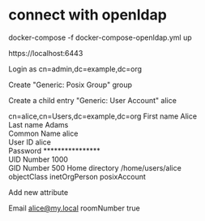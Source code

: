 # connect with openldap

docker-compose -f docker-compose-openldap.yml up

https://localhost:6443 

Login as cn=admin,dc=example,dc=org

Create "Generic: Posix Group" group

Create a child entry "Generic: User Account" alice

cn=alice,cn=Users,dc=example,dc=org
First name	Alice	
Last name	Adams	
Common Name	alice	
User ID	alice	
Password	****************	
UID Number	1000	
GID Number	500	
Home directory	/home/users/alice	
objectClass	inetOrgPerson posixAccount

Add new attribute 

Email alice@my.local
roomNumber true




